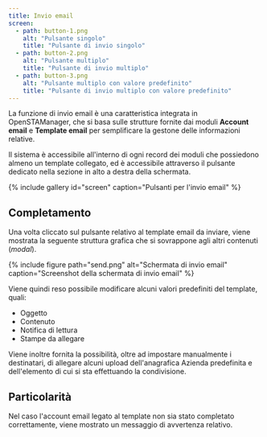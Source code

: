 ```yaml
---
title: Invio email
screen:
  - path: button-1.png
    alt: "Pulsante singolo"
    title: "Pulsante di invio singolo"
  - path: button-2.png
    alt: "Pulsante multiplo"
    title: "Pulsante di invio multiplo"
  - path: button-3.png
    alt: "Pulsante multiplo con valore predefinito"
    title: "Pulsante di invio multiplo con valore predefinito"
---
```


La funzione di invio email è una caratteristica integrata in OpenSTAManager, che si basa sulle strutture fornite dai moduli **Account email** e **Template email** per semplificare la gestone delle informazioni relative.

Il sistema è accessibile all'interno di ogni record dei moduli che possiedono almeno un template collegato, ed è accessibile attraverso il pulsante dedicato nella sezione in alto a destra della schermata.

{% include gallery id="screen" caption="Pulsanti per l'invio email" %}

## Completamento

Una volta cliccato sul pulsante relativo al template email da inviare, viene mostrata la seguente struttura grafica che si sovrappone agli altri contenuti (*modal*).

{% include figure path="send.png" alt="Schermata di invio email" caption="Screenshot della schermata di invio email" %}

Viene quindi reso possibile modificare alcuni valori predefiniti del template, quali:
 - Oggetto
 - Contenuto
 - Notifica di lettura
 - Stampe da allegare

Viene inoltre fornita la possibilità, oltre ad impostare manualmente i destinatari, di allegare alcuni upload dell'anagrafica Azienda predefinita e dell'elemento di cui si sta effettuando la condivisione.

## Particolarità

Nel caso l'account email legato al template non sia stato completato correttamente, viene mostrato un messaggio di avvertenza relativo.